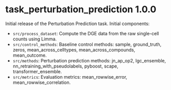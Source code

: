 # task_perturbation_prediction 1.0.0

Initial release of the Perturbation Prediction task. Initial components:

* `src/process_dataset`: Compute the DGE data from the raw single-cell counts using Limma.
* `src/control_methods`: Baseline control methods: sample, ground_truth, zeros, mean_across_celltypes, mean_across_compounds, mean_outcome.
* `src/methods`: Perturbation prediction methods: jn_ap_op2, lgc_ensemble, nn_retraining_with_pseudolabels, pyboost, scape, transformer_ensemble.
* `src/metrics`: Evaluation metrics: mean_rowwise_error, mean_rowwise_correlation.


